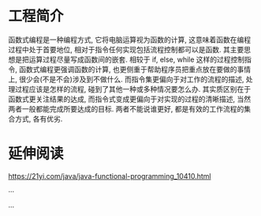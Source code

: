 # 工程简介

函数式编程是一种编程方式, 它将电脑运算视为函数的计算, 这意味着函数在编程过程中处于首要地位, 相对于指令任何实现包括流程控制都可以是函数.
其主要思想是把运算过程尽量写成函数间的嵌套. 相较于 if, else, while 这样的过程控制指令, 函数式编程更强调函数的计算,
也更侧重于帮助程序员把重点放在要做的事情上, 很少会(不是不会)涉及到不做什么. 而指令集更偏向于对工作的流程的描述,
处理过程应该是怎样的流程, 碰到了其他一种或多种情况要怎么办. 其实质区别在于函数式更关注结果的达成, 而指令式变成更偏向于对实现的过程的清晰描述,
当然两者一般都能完成所要达成的目标. 两者不能说谁更好, 都是有效的工作流程的集合方式, 各有优劣.

# 延伸阅读

https://21yi.com/java/java-functional-programming_10410.html

···

···

